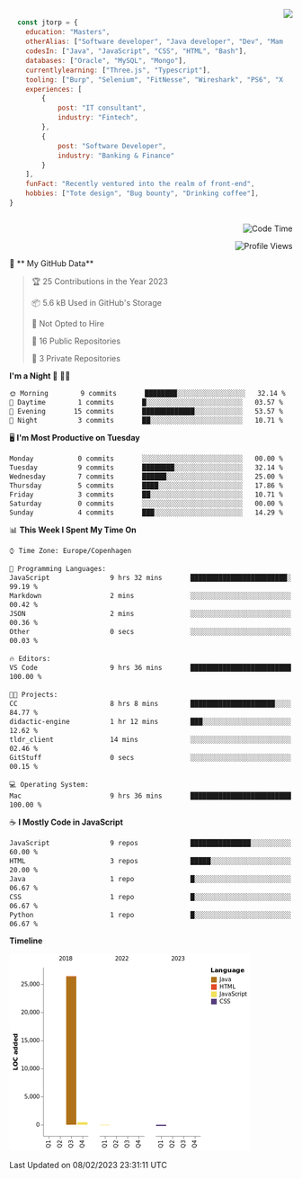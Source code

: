 <p> 
  <img align="right" 
       src="https://media2.giphy.com/media/fAcQ7d1Hnx2XlY6SMe/giphy.webp?cid=ecf05e47a4ikrxauquru0phzjxe4e6rygk4czor1asyzea80&rid=giphy.webp&ct=s" height="150" > 
  </p>
<div align="left">
  
## 
  
```js
  const jtorp = {
    education: "Masters",
    otherAlias: ["Software developer", "Java developer", "Dev", "Mama"],
    codesIn: ["Java", "JavaScript", "CSS", "HTML", "Bash"],
    databases: ["Oracle", "MySQL", "Mongo"],
    currentlylearning: ["Three.js", "Typescript"],
    tooling: ["Burp", "Selenium", "FitNesse", "Wireshark", "PS6", "Xd", "Figma"],
    experiences: [
        {
            post: "IT consultant",
            industry: "Fintech",
        },
        {
            post: "Software Developer",
            industry: "Banking & Finance"
        }
    ],
    funFact: "Recently ventured into the realm of front-end",
    hobbies: ["Tote design", "Bug bounty", "Drinking coffee"],
}
```

##


 <!--START_SECTION:waka-->

  <div align="right"> 
    
  ![Code Time](http://img.shields.io/badge/Code%20Time-487%20hrs%2054%20mins-cyan)

    
  ![Profile Views](http://img.shields.io/badge/Profile%20Views-105-lime)
    
  </div> 
  

🦡 ** My GitHub Data** 

> 🏆 25 Contributions in the Year 2023
 > 
> 📦 5.6 kB Used in GitHub's Storage 
 > 
> 🚫 Not Opted to Hire
 > 
> 📜 16 Public Repositories 
 > 
> 🔑 3 Private Repositories  
 > 
    
  
    
    
**I'm a Night 🦉** 🧟‍♀️

```text
🌞 Morning        9 commits       ████████░░░░░░░░░░░░░░░░░   32.14 % 
🌆 Daytime        1 commits       █░░░░░░░░░░░░░░░░░░░░░░░░   03.57 % 
🌃 Evening       15 commits       █████████████░░░░░░░░░░░░   53.57 % 
🌙 Night          3 commits       ██░░░░░░░░░░░░░░░░░░░░░░░   10.71 % 

```
🖥️ **I'm Most Productive on Tuesday** 

```text
Monday           0 commits       ░░░░░░░░░░░░░░░░░░░░░░░░░   00.00 % 
Tuesday          9 commits       ████████░░░░░░░░░░░░░░░░░   32.14 % 
Wednesday        7 commits       ██████░░░░░░░░░░░░░░░░░░░   25.00 % 
Thursday         5 commits       ████░░░░░░░░░░░░░░░░░░░░░   17.86 % 
Friday           3 commits       ██░░░░░░░░░░░░░░░░░░░░░░░   10.71 % 
Saturday         0 commits       ░░░░░░░░░░░░░░░░░░░░░░░░░   00.00 % 
Sunday           4 commits       ███░░░░░░░░░░░░░░░░░░░░░░   14.29 % 

```


📊 **This Week I Spent My Time On** 

```text
⌚︎ Time Zone: Europe/Copenhagen

💬 Programming Languages: 
JavaScript               9 hrs 32 mins       ████████████████████████░   99.19 % 
Markdown                 2 mins              ░░░░░░░░░░░░░░░░░░░░░░░░░   00.42 % 
JSON                     2 mins              ░░░░░░░░░░░░░░░░░░░░░░░░░   00.36 % 
Other                    0 secs              ░░░░░░░░░░░░░░░░░░░░░░░░░   00.03 % 

🔥 Editors: 
VS Code                  9 hrs 36 mins       █████████████████████████   100.00 % 

🐱‍💻 Projects: 
CC                       8 hrs 8 mins        █████████████████████░░░░   84.77 % 
didactic-engine          1 hr 12 mins        ███░░░░░░░░░░░░░░░░░░░░░░   12.62 % 
tldr_client              14 mins             ░░░░░░░░░░░░░░░░░░░░░░░░░   02.46 % 
GitStuff                 0 secs              ░░░░░░░░░░░░░░░░░░░░░░░░░   00.15 % 

💻 Operating System: 
Mac                      9 hrs 36 mins       █████████████████████████   100.00 % 

```

☕ **I Mostly Code in JavaScript** 

```text
JavaScript               9 repos             ███████████████░░░░░░░░░░   60.00 % 
HTML                     3 repos             █████░░░░░░░░░░░░░░░░░░░░   20.00 % 
Java                     1 repo              █░░░░░░░░░░░░░░░░░░░░░░░░   06.67 % 
CSS                      1 repo              █░░░░░░░░░░░░░░░░░░░░░░░░   06.67 % 
Python                   1 repo              █░░░░░░░░░░░░░░░░░░░░░░░░   06.67 % 

```


**Timeline**

![Chart not found](https://raw.githubusercontent.com/jtorp/jtorp/main/charts/bar_graph.png) 


 Last Updated on 08/02/2023 23:31:11 UTC
<!--END_SECTION:waka-->
